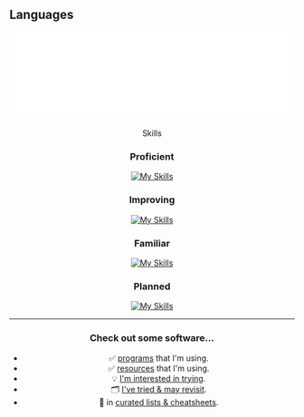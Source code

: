 <!-- Playground: https://metrics.lecoq.io -->
<!-- TODO: https://docs.github.com/en/actions/monitoring-and-troubleshooting-workflows/monitoring-workflows/adding-a-workflow-status-badge -->
## Languages

![Metrics](/github-metrics.svg)
<div style="text-align: center;>^personal repositories only^</div>

## Skills

### Proficient

[![My Skills](https://skillicons.dev/icons?i=go,postgres,bash,html,css,cloudflare,vscode,wordpress,debian,github,raspberrypi&perline=9)](https://github.com/JonVojtush)

### Improving

[![My Skills](https://skillicons.dev/icons?i=ts,wasm,bootstrap,git,md,regex&perline=9)](https://github.com/JonVojtush)

### Familiar

[![My Skills](https://skillicons.dev/icons?i=js,jquery,python,sass,mysql,docker,django,gcp,php,gitlab,nginx&perline=9)](https://github.com/JonVojtush)

### Planned

[![My Skills](https://skillicons.dev/icons?i=react,azure,nextjs,graphql,nodejs,githubactions,md,kali,postman,pytorch,tensorflow,regex,sqlite&perline=9)](https://github.com/JonVojtush)

---

### Check out some software...
- ✅ [programs](https://github.com/stars/JonVojtush/lists/programs-i-use) that I'm using.
- ✅ [resources](https://github.com/stars/JonVojtush/lists/software-extensions-i-use) that I'm using.
- 💡 [I'm interested in trying](https://github.com/stars/JonVojtush/lists/interested-in).
- 🗂️ [I've tried & may revisit](https://github.com/stars/JonVojtush/lists/archives).
- 🧾 in [curated lists & cheatsheets](https://github.com/stars/JonVojtush/lists/lists-cheat-sheets).
